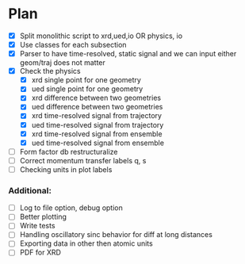 # Plan
- [x] Split monolithic script to xrd,ued,io OR physics, io
- [x] Use classes for each subsection
- [x] Parser to have time-resolved, static signal and we can input either geom/traj does not matter
- [x] Check the physics 
  - [x] xrd single point for one geometry
  - [x] ued single point for one geometry
  - [x] xrd difference between two geometries
  - [x] ued difference between two geometries
  - [x] xrd time-resolved signal from trajectory
  - [x] ued time-resolved signal from trajectory
  - [x] xrd time-resolved signal from ensemble
  - [x] ued time-resolved signal from ensemble
- [ ] Form factor db restructuralize
- [ ] Correct momentum transfer labels q, s
- [ ] Checking units in plot labels

### Additional: 
- [ ] Log to file option, debug option
- [ ] Better plotting
- [ ] Write tests
- [ ] Handling oscillatory sinc behavior for diff at long distances
- [ ] Exporting data in other then atomic units
- [ ] PDF for XRD